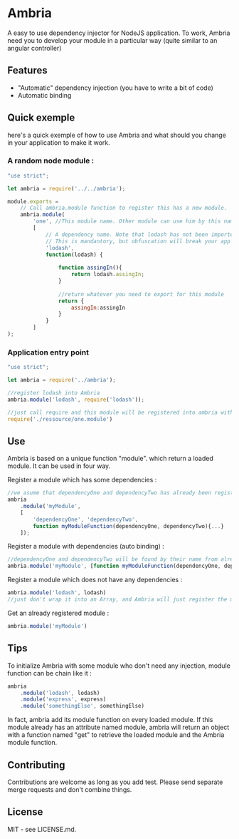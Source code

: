 # Ambria

A easy to use dependency injector for NodeJS application.
To work, Ambria need you to develop your module in a particular way (quite similar to an angular controller)

## Features 

 * "Automatic" dependency injection (you have to write a bit of code)
 * Automatic binding 

## Quick exemple
here's a quick exemple of how to use Ambria and what should you change in your application to make it work.

### A random node module : 
```javascript
"use strict";

let ambria = require('../../ambria');

module.exports = 
    // Call ambria.module function to register this has a new module.
    ambria.module(
        'one', //This module name. Other module can use him by this name
        [
            // A dependency name. Note that lodash has not been imported here. 
            // This is mandantory, but obfuscation will break your app if you don't
            'lodash', 
            function(lodash) {
        
                function assingIn(){
                    return lodash.assingIn;
                }
                
                //return whatever you need to export for this module
                return {
                    assingIn:assingIn
                }
            }
        ]
);

```

### Application entry point
```javascript
"use strict";

let ambria = require('../ambria');

//register lodash into Ambria
ambria.module('lodash', require('lodash'));

//just call require and this module will be registered into ambria with all of his dependencies injected
require('./ressource/one.module')

```

## Use
Ambria is based on a unique function "module". which return a loaded module. It can be used in four way.

Register a module which has some dependencies :  
```javascript
//we asume that dependencyOne and dependencyTwo has already been registered.
ambria
    .module('myModule', 
    [
        'dependencyOne', 'dependencyTwo', 
        function myModuleFunction(dependencyOne, dependencyTwo){...}
    ]);
```

Register a module with dependencies (auto binding) : 
```javascript
//dependencyOne and dependencyTwo will be found by their name from already registered module list, and injected
ambria.module('myModule', [function myModuleFunction(dependencyOne, dependencyTwo){...}]);
```

Register a module which does not have any dependencies : 
```javascript
ambria.module('lodash', lodash)
//just don't wrap it into an Array, and Ambria will just register the module "has it"
```

Get an already registered module : 
```javascript
ambria.module('myModule')
```

## Tips
To initialize Ambria with some module who don't need any injection, module function can be chain like it :
```javascript
ambria
    .module('lodash', lodash)
    .module('express', express)
    .module('somethingElse', somethingElse)
```
In fact, ambria add its module function on every loaded module. If this module already has an attribute named module, ambria will return an object with a function named "get" to retrieve the loaded module and the Ambria module function.

## Contributing

Contributions are welcome as long as you add test. 
Please send separate merge requests and don't combine things.

## License

MIT - see LICENSE.md.
